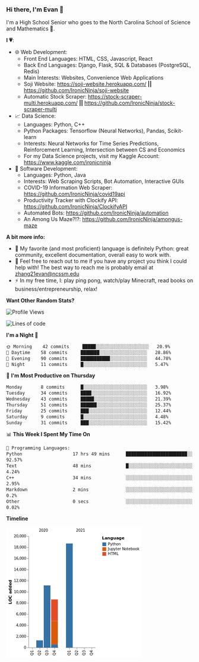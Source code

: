 ### Hi there, I'm Evan 👋

I'm a High School Senior who goes to the North Carolina School of Science and Mathematics 🏫.

**I 💗**:
  - 🌐 Web Development: 
    - Front End Languages: HTML, CSS, Javascript, React
    - Back End Languages: Django, Flask, SQL & Databases (PostgreSQL, Redis)
    - Main Interests: Websites, Convenience Web Applications
    - Soji Website: https://soji-website.herokuapp.com/ **||** https://github.com/IronicNinja/soji-website
    - Automatic Stock Scraper: https://stock-scraper-multi.herokuapp.com/ **||** https://github.com/IronicNinja/stock-scraper-multi
  - 📈 Data Science: 
    - Languages: Python, C++
    - Python Packages: Tensorflow (Neural Networks), Pandas, Scikit-learn
    - Interests: Neural Networks for Time Series Predictions, Reinforcement Learning, Intersection between CS and Economics
    - For my Data Science projects, visit my Kaggle Account: https://www.kaggle.com/ironicninja
  - 🤖 Software Development: 
    - Languages: Python, Java
    - Interests: Web Scraping Scripts, Bot Automation, Interactive GUIs
    - COVID-19 Information Web Scraper: https://github.com/IronicNinja/covid19api
    - Productivity Tracker with Clockify API: https://github.com/IronicNinja/ClockifyAPI
    - Automated Bots: https://github.com/IronicNinja/automation
    - An Among Us Maze?!?: https://github.com/IronicNinja/amongus-maze
  
**A bit more info:**
- 🐍 My favorite (and most proficient) language is definitely Python: great community, excellent documentation, overall easy to work with.
- 👯 Feel free to reach out to me if you have any project you think I could help with! The best way to reach me is probably email at zhang21evan@ncssm.edu
- ⚡ In my free time, I: play ping pong, watch/play Minecraft, read books on business/entrepreneurship, relax!

**Want Other Random Stats?**
<!--START_SECTION:waka-->
![Profile Views](http://img.shields.io/badge/Profile%20Views-10-blue)

![Lines of code](https://img.shields.io/badge/From%20Hello%20World%20I%27ve%20Written-39726%20lines%20of%20code-blue)

**I'm a Night 🦉** 

```text
🌞 Morning    42 commits     █████░░░░░░░░░░░░░░░░░░░░   20.9% 
🌆 Daytime    58 commits     ███████░░░░░░░░░░░░░░░░░░   28.86% 
🌃 Evening    90 commits     ███████████░░░░░░░░░░░░░░   44.78% 
🌙 Night      11 commits     █░░░░░░░░░░░░░░░░░░░░░░░░   5.47%

```
📅 **I'm Most Productive on Thursday** 

```text
Monday       8 commits      █░░░░░░░░░░░░░░░░░░░░░░░░   3.98% 
Tuesday      34 commits     ████░░░░░░░░░░░░░░░░░░░░░   16.92% 
Wednesday    43 commits     █████░░░░░░░░░░░░░░░░░░░░   21.39% 
Thursday     51 commits     ██████░░░░░░░░░░░░░░░░░░░   25.37% 
Friday       25 commits     ███░░░░░░░░░░░░░░░░░░░░░░   12.44% 
Saturday     9 commits      █░░░░░░░░░░░░░░░░░░░░░░░░   4.48% 
Sunday       31 commits     ███░░░░░░░░░░░░░░░░░░░░░░   15.42%

```


📊 **This Week I Spent My Time On** 

```text
💬 Programming Languages: 
Python                   17 hrs 49 mins      ███████████████████████░░   92.57% 
Text                     48 mins             █░░░░░░░░░░░░░░░░░░░░░░░░   4.24% 
C++                      34 mins             ░░░░░░░░░░░░░░░░░░░░░░░░░   2.95% 
Markdown                 2 mins              ░░░░░░░░░░░░░░░░░░░░░░░░░   0.2% 
Other                    0 secs              ░░░░░░░░░░░░░░░░░░░░░░░░░   0.02%

```

**Timeline**

![Chart not found](https://raw.githubusercontent.com/IronicNinja/IronicNinja/main/charts/bar_graph.png) 


<!--END_SECTION:waka-->

